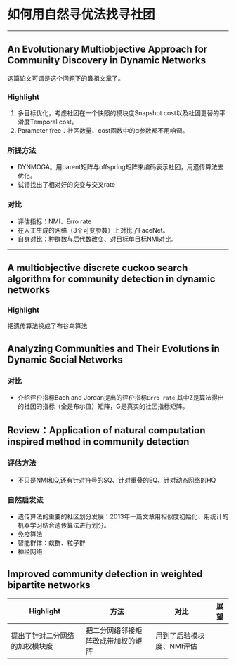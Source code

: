 # 如何用自然寻优法找寻社团

---

## An Evolutionary Multiobjective Approach for Community Discovery in Dynamic Networks

这篇论文可谓是这个问题下的鼻祖文章了。

### Highlight

1. 多目标优化，考虑社团在一个快照的模块度Snapshot cost以及社团更替的平滑度Temporal cost。
2. Parameter free：社区数量、cost函数中的α参数都不用咱调。

### 所提方法

- DYNMOGA。用parent矩阵与offspring矩阵来编码表示社团，用遗传算法去优化。
- 试错找出了相对好的突变与交叉rate

### 对比

- 评估指标：NMI、Erro rate
- 在人工生成的网络（3个可变参数）上对比了FaceNet。
- 自身对比：种群数与后代数改变、对目标单目标NMI对比。

---

## A multiobjective discrete cuckoo search algorithm for community detection in dynamic networks

### Highlight

把遗传算法换成了布谷鸟算法

## Analyzing Communities and Their Evolutions in Dynamic Social Networks

### 对比
- 介绍评价指标Bach and Jordan提出的评价指标`Erro rate`,其中Z是算法得出的社团的指标（全是布尔值）矩阵，G是真实的社团指标矩阵。

## Review：Application of natural computation inspired method in community detection

### 评估方法
- 不只是NMI和Q,还有针对符号的SQ、针对重叠的EQ、针对动态网络的HQ
### 自然启发法
- 遗传算法的重要的社区划分发展：2013年一篇文章用相似度初始化、用统计的机器学习结合遗传算法进行划分。
- 免疫算法
- 智能群体：蚁群、粒子群
- 神经网络

## Improved community detection in weighted bipartite networks

|Highlight|方法|对比|展望|
|---|---|---|---|
|提出了针对二分网络的加权模块度|把二分网络邻接矩阵改成带加权的矩阵|用到了后验模块度、NMI评估|
